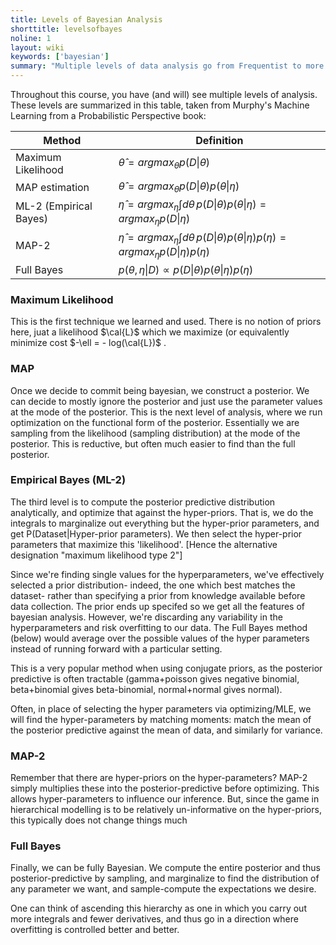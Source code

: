 ```yaml
---
title: Levels of Bayesian Analysis
shorttitle: levelsofbayes
noline: 1
layout: wiki
keywords: ['bayesian']
summary: "Multiple levels of data analysis go from Frequentist to more and more Bayesian, starting from MLE and going to full bayes via Type-2 MLE (Empirical Bayes). The outstanding observation about these levels is the increasing reliance on integration as we get more Bayesian."
---
```


Throughout this course, you have (and will) see multiple levels of analysis. These levels are summarized in this table, taken from Murphy's Machine Learning from a Probabilistic Perspective book:



| Method                 | Definition                               |
| ---------------------- | ---------------------------------------- |
| Maximum Likelihood     | $\hat{\theta} = argmax_{\theta} p(D \vert \theta)$ |
| MAP estimation         | $\hat{\theta} = argmax_{\theta} p(D \vert \theta)p(\theta \vert \eta)$ |
| ML-2 (Empirical Bayes) | $\hat{\eta} = argmax_{\eta} \int d\theta \,p(D \vert \theta)p(\theta \vert \eta) = argmax_{\eta}p(D \vert \eta)$ |
| MAP-2                  | $\hat{\eta} = argmax_{\eta} \int d\theta \,p(D \vert \theta)p(\theta \vert \eta)p(\eta) = argmax_{\eta}p(D \vert \eta)p(\eta)$ |
| Full Bayes             | $p(\theta, \eta \vert D) \propto p(D \vert \theta)p(\theta \vert \eta) p(\eta)$ |



### Maximum Likelihood

This is the first technique we learned and used. There is no notion of priors here, juat a likelihood $\cal{L}$ which we maximize (or equivalently minimize cost $-\ell = - log(\cal{L})$ .

### MAP

Once we decide to commit being bayesian, we construct a posterior. We can decide to mostly ignore the posterior and just use the parameter values at the mode of the posterior. This is the next level of analysis, where we run optimization on the functional form of the posterior. Essentially we are sampling from the likelihood (sampling distribution) at the mode of the posterior. This is reductive, but often much easier to find than the full posterior.


### Empirical Bayes (ML-2)

The third level is to compute the posterior predictive distribution analytically, and optimize that against the hyper-priors. That is, we do the integrals to marginalize out everything but the hyper-prior parameters, and get P(Dataset|Hyper-prior parameters). We then select the hyper-prior parameters that maximize this 'likelihood'. [Hence the alternative designation "maximum likelihood type 2"]

Since we're finding single values for the hyperparameters, we've effectively selected a prior distribution- indeed, the one which best matches the dataset- rather than specifying a prior from knowledge available before data collection. The prior ends up specifed so we get all the features of bayesian analysis. However, we're discarding any variability in the hyperparameters and risk overfitting to our data. The Full Bayes method (below) would average over the possible values of the hyper parameters instead of running forward with a particular setting.

This is a very popular method when using conjugate priors, as the posterior predictive is often tractable (gamma+poisson gives negative binomial, beta+binomial gives beta-binomial, normal+normal gives normal). 

Often, in place of selecting the hyper parameters via optimizing/MLE, we will find the hyper-parameters by matching moments: match the mean of the posterior predictive against the mean of data, and similarly for variance.

### MAP-2

Remember that there are hyper-priors on the hyper-parameters? MAP-2 simply multiplies these into the posterior-predictive before optimizing. This allows hyper-parameters to influence our inference. But, since the game in hierarchical modelling is to be relatively un-informative on the hyper-priors, this typically does not change things much

### Full Bayes

Finally, we can be fully Bayesian. We compute the entire posterior and thus posterior-predictive by sampling, and marginalize to find the distribution of any parameter we want, and sample-compute the expectations we desire.

One can think of  ascending this hierarchy as one in which you carry out more integrals and fewer derivatives, and thus go in a direction where overfitting is controlled better and better.
